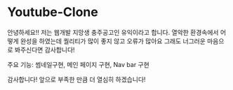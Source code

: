 # Youtube-Clone

안녕하세요!! 저는 웹개발 지망생 충주공고인 유익이라고 합니다. 
열악한 환경속에서 어떻게 완성을 하였는데 퀄리티가 많이 좋지 않고 오류가 많아요 그래도 너그러운 마음으로 봐주신다면 감사합니다!

주요 기능: 썸네일구현, 메인 페이지 구현, Nav bar 구현

감사합니다! 앞으로 부족한 만큼 더 열심히 하겠습니다!
